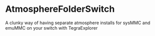 # AtmosphereFolderSwitch
A clunky way of having separate atmosphere installs for sysMMC and emuMMC on your switch with TegraExplorer

